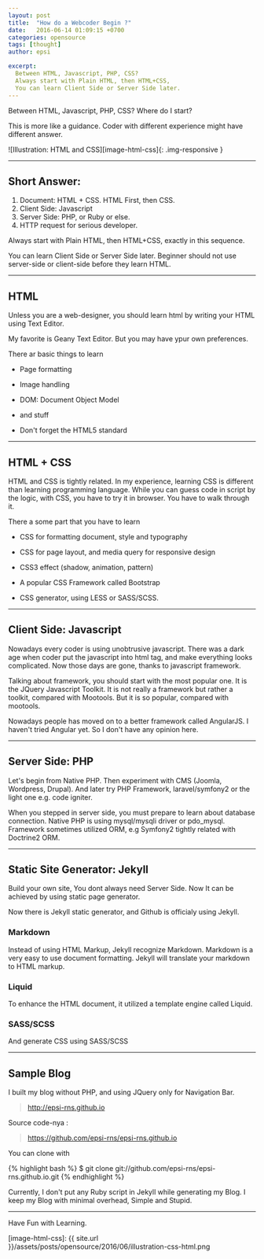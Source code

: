 ```yaml
---
layout: post
title:  "How do a Webcoder Begin ?"
date:   2016-06-14 01:09:15 +0700
categories: opensource
tags: [thought]
author: epsi

excerpt:
  Between HTML, Javascript, PHP, CSS?
  Always start with Plain HTML, then HTML+CSS,
  You can learn Client Side or Server Side later.
---
```


Between HTML, Javascript, PHP, CSS?
Where do I start?

This is more like a guidance.
Coder with different experience might have different answer.

![Illustration: HTML and CSS][image-html-css]{: .img-responsive }

-- -- --

## Short Answer:

1. Document: HTML + CSS. HTML First, then CSS.
2. Client Side: Javascript
3. Server Side: PHP, or Ruby or else.
4. HTTP request for serious developer.

Always start with Plain HTML, then HTML+CSS,
exactly in this sequence.

You can learn Client Side or Server Side later.
Beginner should not use server-side or client-side
before they learn HTML.

-- -- --

## HTML

Unless you are a web-designer,
you should learn html by writing your HTML using Text Editor.

My favorite is Geany Text Editor.
But you may have ypur own preferences.

There ar basic things to learn

* Page formatting

* Image handling

* DOM: Document Object Model

* and stuff

* Don't forget the HTML5 standard

-- -- --

## HTML + CSS

HTML and CSS is tightly related.
In my experience, learning CSS is different
than learning programming language.
While you can guess code in script by the logic,
with CSS, you have to try it in browser.
You have to walk through it.

There a some part that you have to learn

* CSS for formatting document, style and typography

* CSS for page layout, and media query for responsive design

* CSS3 effect (shadow, animation, pattern)

* A popular CSS Framework called Bootstrap

* CSS generator, using LESS or SASS/SCSS.

-- -- --

## Client Side: Javascript

Nowadays every coder is using unobtrusive javascript. 
There was a dark age when coder put the javascript into html tag,
and make everything looks complicated.
Now those days are gone, thanks to javascript framework.

Talking about framework, 
you should start with the most popular one. 
It is the JQuery Javascript Toolkit.
It is not really a framework but rather a toolkit,
compared with Mootools.
But it is so popular, compared with mootools.

Nowadays people has moved on to a better framework called AngularJS.
I haven't tried Angular yet. So I don't have any opinion here.

-- -- --

## Server Side: PHP

Let's begin from Native PHP.
Then experiment with CMS (Joomla, Wordpress, Drupal).
And later try PHP Framework, laravel/symfony2 or the light one e.g. code igniter.

When you stepped in server side, you must prepare to learn about database connection.
Native PHP is using mysql/mysqli driver or pdo_mysql.
Framework sometimes utilized ORM, e.g Symfony2 tightly related with Doctrine2 ORM.

-- -- --

## Static Site Generator: Jekyll

Build your own site, You dont always need Server Side.
Now It can be achieved by using static page generator.

Now there is Jekyll static generator,
and Github is officialy using Jekyll.

### Markdown

Instead of using HTML Markup, Jekyll recognize Markdown.
Markdown is a very easy to use document formatting.
Jekyll will translate your markdown to HTML markup.

### Liquid

To enhance the HTML document,
it utilized a template engine called Liquid.

### SASS/SCSS

And generate CSS using SASS/SCSS

-- -- --

## Sample Blog

I built my blog without PHP,
and using JQuery only for Navigation Bar.

> http://epsi-rns.github.io

Source code-nya :

> https://github.com/epsi-rns/epsi-rns.github.io

You can clone with

{% highlight bash %}
$ git clone git://github.com/epsi-rns/epsi-rns.github.io.git
{% endhighlight %}

Currently, I don't put any Ruby script 
in Jekyll while generating my Blog.
I keep my Blog with minimal overhead,
Simple and Stupid.

-- -- --

Have Fun with Learning.


[//]: <> ( -- -- -- links below -- -- -- )

[image-html-css]: {{ site.url }}/assets/posts/opensource/2016/06/illustration-css-html.png
